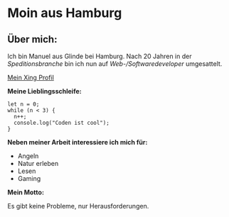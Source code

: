 # Moin aus Hamburg

## Über mich:
Ich bin Manuel aus Glinde bei Hamburg. Nach 20 Jahren in der _Speditionsbranche_ bin ich nun auf _Web-/Softwaredeveloper_ umgesattelt.

[Mein Xing Profil](https://www.xing.com/profile/Manuel_Verweyen/)

**Meine Lieblingsschleife:**
````
let n = 0;
while (n < 3) {
  n++;
  console.log("Coden ist cool");
}
````

**Neben meiner Arbeit interessiere ich mich für:**
- Angeln
- Natur erleben
- Lesen
- Gaming

**Mein Motto:**

Es gibt keine Probleme, nur Herausforderungen.
